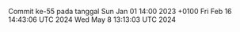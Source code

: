Commit ke-55 pada tanggal Sun Jan 01 14:00 2023 +0100
Fri Feb 16 14:43:06 UTC 2024
Wed May  8 13:13:03 UTC 2024
